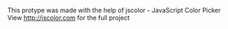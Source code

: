 This protype was made with the help of  jscolor - JavaScript Color Picker
View  http://jscolor.com for the full project